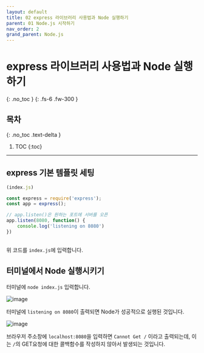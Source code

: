 ```yaml
---
layout: default
title: 02 express 라이브러리 사용법과 Node 실행하기
parent: 01 Node.js 시작하기
nav_order: 2
grand_parent: Node.js
---
```


# express 라이브러리 사용법과 Node 실행하기
{: .no_toc } 
{: .fs-6 .fw-300 }

## 목차
{: .no_toc .text-delta }

1. TOC
{:toc}

---

## express 기본 템플릿 세팅

```js
(index.js)

const express = require('express');
const app = express();

// app.listen()은 원하는 포트에 서버를 오픈
app.listen(8080, function() {
    console.log('listening on 8080')
})
    
```
 
위 코드를 `index.js`에 입력합니다.

## 터미널에서 Node 실행시키기


터미널에 `node index.js` 입력합니다.

![image](https://github.com/cjddn/cjddn.github.io/assets/137849066/627f38a3-914f-4f02-adf5-5a0829d60058)

터미널에 `listening on 8080`이 출력되면 Node가 성공적으로 실행된 것입니다.

![image](https://github.com/cjddn/cjddn.github.io/assets/137849066/3d81339c-feca-4466-81a5-8542cebb7c31)

브라우저 주소창에 `localhost:8080`을 입력하면 `Cannot Get /` 이라고 출력되는데, 이는 `/`의 GET요청에 대한 콜백함수를 작성하지 않아서 발생되는 것입니다.